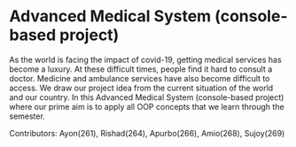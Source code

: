 # Advanced Medical System (console-based project)
As the world is facing the impact of covid-19, getting medical services has become a luxury. At these difficult times, people find it hard to consult a doctor. Medicine and ambulance services have also become difficult to access. We draw our project idea from the current situation of the world and our country. In this Advanced Medical System (console-based project) where our prime aim is to apply all OOP concepts that we learn through the semester.

 Contributors:
Ayon(261), Rishad(264), Apurbo(266), Amio(268), Sujoy(269)
